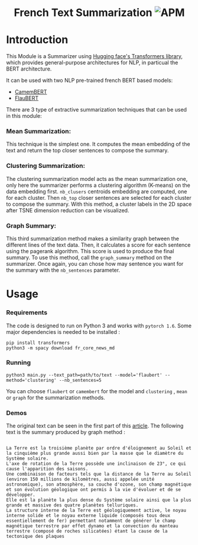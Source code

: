 <h1 align='center'> French Text Summarization <img alt="APM" src="https://img.shields.io/apm/l/npm"> </h1> 

# Introduction

This Module is a Summarizer using [Hugging face's Transformers library](https://huggingface.co/transformers/), which provides general-purpose architectures for NLP, in particual the BERT architecture.

It can be used with two NLP pre-trained french BERT based models:
* [CamemBERT](https://camembert-model.fr/)
* [FlauBERT](https://arxiv.org/abs/1912.05372)

There are 3 type of extractive summarization techniques that can be used in this module:
### Mean Summarization:
This technique is the simplest one. It computes the mean embedding of the text and return the top closer sentences to compose the summary.
### Clustering Summarization:
The clustering summarization model acts as the mean summarization one, only here the summarizer performs a clustering algorithm (K-means) on the data embedding first.
`nb_clusers` centroids embedding are computed, one for each cluster. Then `nb_top` closer sentences are selected for each cluster to compose the summary. 
With this method, a cluster labels in the 2D space after TSNE dimension reduction can be visualized.
### Graph Summary:
This third summarization method makes a similarity graph between the different lines of the text data. Then, it calculates a score for each sentence using the pagerank algorithm. This score is used to produce the final summary.
To use this method, call the `graph_summary` method on the summarizer. Once again, you can chose how may sentence you want for the summary with the `nb_sentences` parameter.

# Usage
### Requirements
The code is designed to run on Python 3 and works with `pytorch 1.6`. Some major dependencies is needed to be installed : 
<pre><code>pip install transformers
python3 -m spacy download fr_core_news_md
</code></pre>

### Running 
<pre><code>python3 main.py --text_path=path/to/text --model='flaubert' --method='clustering' --nb_sentences=5 </code></pre>

You can choose `flaubert` or `camembert` for the model and `clustering` , `mean` or `graph` for the summarization methods.

### Demos
The original text can be seen in the first part of this [article](https://fr.wikipedia.org/wiki/Terre).
The following text is the summary produced by graph method : 
<pre><code>
La Terre est la troisième planète par ordre d'éloignement au Soleil et la cinquième plus grande aussi bien par la masse que le diamètre du Système solaire.
L'axe de rotation de la Terre possède une inclinaison de 23°, ce qui cause l'apparition des saisons.
Une combinaison de facteurs tels que la distance de la Terre au Soleil (environ 150 millions de kilomètres, aussi appelée unité astronomique), son atmosphère, sa couche d'ozone, son champ magnétique et son évolution géologique ont permis à la vie d'évoluer et de se développer.
Elle est la planète la plus dense du Système solaire ainsi que la plus grande et massive des quatre planètes telluriques.
La structure interne de la Terre est géologiquement active, le noyau interne solide et le noyau externe liquide (composés tous deux essentiellement de fer) permettant notamment de générer le champ magnétique terrestre par effet dynamo et la convection du manteau terrestre (composé de roches silicatées) étant la cause de la tectonique des plaques
</code></pre>
